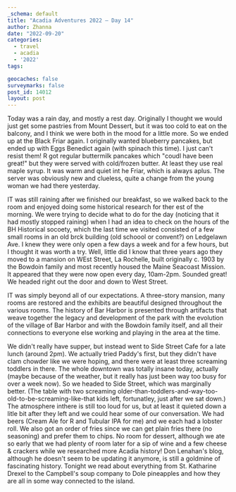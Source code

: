 ```yaml
---
_schema: default
title: "Acadia Adventures 2022 – Day 14"
author: Zhanna
date: "2022-09-20"
categories: 
  - travel
  - acadia
  - '2022'
tags:

geocaches: false
surveymarks: false
post_id: 14012
layout: post  
---
```


Today was a rain day, and mostly a rest day. Originally I thought we would just get some pastries from Mount Dessert, but it was too cold to eat on the balcony, and I think we were both in the mood for a little more. So we ended up at the Black Friar again. I originally wanted blueberry pancakes, but ended up with Eggs Benedict again (with spinach this time). I just can't resist them! R got regular buttermilk pancakes which "coudl have been great!" but they were served with cold/frozen butter. At least they use real maple syrup. It was warm and quiet int he Friar, which is always aplus. The server was obviously new and clueless, quite a change from the young woman we had there yesterday.

IT was still raining after we finished our breakfast, so we walked back to the room and enjoyed doing some historical research for ther est of the morning. We were trying to decide what to do for the day (noticing that it had mostly stopped raining) when I had an idea to check on the hours of the BH Historical socoety, which the last time we visited consisted of a few small rooms in an old brck building (old schoool or convent?) on Ledgelawn Ave. I knew they were only open a few days a week and for a few hours, but I thought it was worth a try. Well, little did I know that three years ago they moved to a mansion on WEst Street, La Rochelle, built originally c. 1903 by the Bowdoin family and most recently housed the Maine Seacoast Mission. It appeared that they were now open every day, 10am-2pm. Sounded great! We headed right out the door and down to West Street.

IT was simply beyond all of our expectations. A three-story mansion, many rooms are restored and the exhibits are beautiful designed throughout the various rooms. The history of Bar Harbor is presented through artifacts that weave together the legacy and development of the park with the evolution of the village of Bar Harbor and with the Bowdoin family itself, and all their connections to everyone else working and playing in the area at the time. 

We didn't really have supper, but instead went to Side Street Cafe for a late lunch (around 2pm). We actually tried Paddy's first, but they didn't have clam chowder like we were hoping, and there were at least three screaming toddlers in there. The whole downtown was totally insane today, actually (maybe because of the weather, but it really has just been way too busy for over a week now). So we headed to Side Street, which was marginally better. (The table with two screaming older-than-toddlers-and-way-too-old-to-be-screaming-like-that kids left, fortunatley, just after we sat down.) The atmosphere inthere is still too loud for us, but at least it quieted down a litle bit after they left and we could hear some of our conversation.  We had beers (Cream Ale for R and Tubular IPA for me) and we each had a lobster roll. We also got an order of fries since we can get plain fries there (no seasoning) and prefer them to chips. No room for dessert, although we ate so early that we had plenty of room later for a sip of wine and a few cheese & crackers while we researched more Acadia history! Don Lenahan's blog, although he doesn't seem to be updating it anymore, is still a goldmine of fascinating history. Tonight we read about everything from St. Katharine Drexel to the Campbell's soup company to Dole pineapples and how they are all in some way connected to the island. 